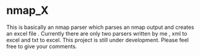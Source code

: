 # nmap_X
This is basically an nmap parser which parses an nmap output and creates an excel file . Currently there are only two parsers written by me , xml to excel and txt to excel. This project is still under development. Please feel free to give your comments.
